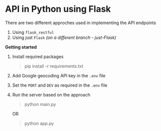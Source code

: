 # API in Python using Flask

There are two different approches used in implementing the API endpoints

1. Using `flask_restful`
2. Using just `Flask` *(on a different branch - just-Flask)*

**Getting started**

1. Install required packages

   > pip install -r requirements.txt
   >
2. Add Google geocoding API key in the `.env` file
3. Set the `PORT` and `DEV` as required in the `.env` file
4. Run the server based on the approach
   
   > python main.py
   
   OR
   >python app.py
